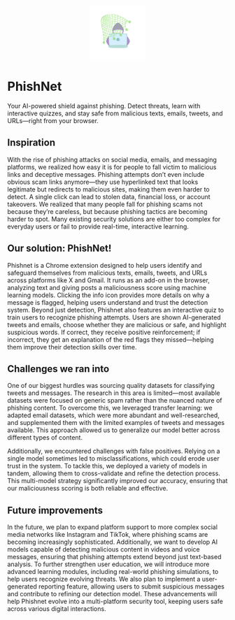 <p align="center">
    <img src="logo.png" width="25%" alt="PhishNet App">
</p>

# PhishNet
Your AI-powered shield against phishing. Detect threats, learn with interactive quizzes, and stay safe from malicious texts, emails, tweets, and URLs—right from your browser.

## Inspiration
With the rise of phishing attacks on social media, emails, and messaging platforms, we realized how easy it is for people to fall victim to malicious links and deceptive messages. Phishing attempts don’t even include obvious scam links anymore—they use hyperlinked text that looks legitimate but redirects to malicious sites, making them even harder to detect. A single click can lead to stolen data, financial loss, or account takeovers.
We realized that many people fall for phishing scams not because they’re careless, but because phishing tactics are becoming harder to spot. Many existing security solutions are either too complex for everyday users or fail to provide real-time, interactive learning. 

## Our solution: **PhishNet**!
Phishnet is a Chrome extension designed to help users identify and safeguard themselves from malicious texts, emails, tweets, and URLs across platforms like X and Gmail. It runs as an add-on in the browser, analyzing text and giving posts a maliciousness score using machine learning models. Clicking the info icon provides more details on why a message is flagged, helping users understand and trust the detection system.
Beyond just detection, Phishnet also features an interactive quiz to train users to recognize phishing attempts. Users are shown AI-generated tweets and emails, choose whether they are malicious or safe, and highlight suspicious words. If correct, they receive positive reinforcement; if incorrect, they get an explanation of the red flags they missed—helping them improve their detection skills over time.

## Challenges we ran into
One of our biggest hurdles was sourcing quality datasets for classifying tweets and messages. The research in this area is limited—most available datasets were focused on generic spam rather than the nuanced nature of phishing content. To overcome this, we leveraged transfer learning: we adapted email datasets, which were more abundant and well-researched, and supplemented them with the limited examples of tweets and messages available. This approach allowed us to generalize our model better across different types of content.

Additionally, we encountered challenges with false positives. Relying on a single model sometimes led to misclassifications, which could erode user trust in the system. To tackle this, we deployed a variety of models in tandem, allowing them to cross-validate and refine the detection process. This multi-model strategy significantly improved our accuracy, ensuring that our maliciousness scoring is both reliable and effective.

## Future improvements
In the future, we plan to expand platform support to more complex social media networks like Instagram and TikTok, where phishing scams are becoming increasingly sophisticated. Additionally, we want to develop AI models capable of detecting malicious content in videos and voice messages, ensuring that phishing attempts extend beyond just text-based analysis. To further strengthen user education, we will introduce more advanced learning modules, including real-world phishing simulations, to help users recognize evolving threats. We also plan to implement a user-generated reporting feature, allowing users to submit suspicious messages and contribute to refining our detection model. These advancements will help Phishnet evolve into a multi-platform security tool, keeping users safe across various digital interactions.
